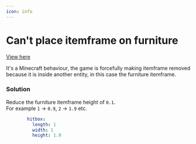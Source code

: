 ```yaml
---
icon: info
---
```


# Can't place itemframe on furniture


[View here](https://github.com/PluginBugs/Issues-ItemsAdder/issues/1913)


It's a Minecraft behaviour, the game is forcefully making itemframe removed because it is inside another entity, in this case the furniture itemframe.

### Solution

Reduce the furniture itemframe height of `0.1`.\
For example `1` -> `0.9`, `2` -> `1.9` etc.

```yaml
        hitbox:
          length: 1
          width: 1
          height: 1.9
```